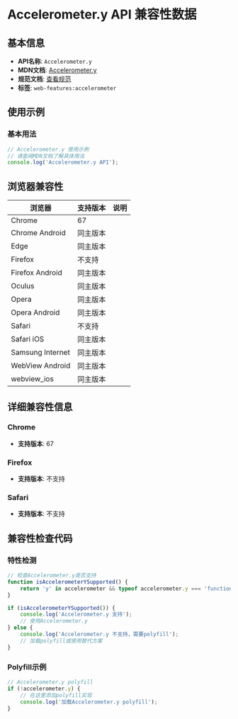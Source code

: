 # Accelerometer.y API 兼容性数据

## 基本信息

- **API名称**: `Accelerometer.y`
- **MDN文档**: [Accelerometer.y](https://developer.mozilla.org/docs/Web/API/Accelerometer/y)
- **规范文档**: [查看规范](https://w3c.github.io/accelerometer/#accelerometer-y)
- **标签**: `web-features:accelerometer`

## 使用示例

### 基本用法

```javascript
// Accelerometer.y 使用示例
// 请查阅MDN文档了解具体用法
console.log('Accelerometer.y API');
```

## 浏览器兼容性

| 浏览器 | 支持版本 | 说明 |
|--------|----------|------|
| Chrome | 67 |  |
| Chrome Android | 同主版本 |  |
| Edge | 同主版本 |  |
| Firefox | 不支持 |  |
| Firefox Android | 同主版本 |  |
| Oculus | 同主版本 |  |
| Opera | 同主版本 |  |
| Opera Android | 同主版本 |  |
| Safari | 不支持 |  |
| Safari iOS | 同主版本 |  |
| Samsung Internet | 同主版本 |  |
| WebView Android | 同主版本 |  |
| webview_ios | 同主版本 |  |

## 详细兼容性信息

### Chrome

- **支持版本**: 67

### Firefox

- **支持版本**: 不支持

### Safari

- **支持版本**: 不支持

## 兼容性检查代码

### 特性检测

```javascript
// 检查Accelerometer.y是否支持
function isAccelerometerYSupported() {
    return 'y' in accelerometer && typeof accelerometer.y === 'function';
}

if (isAccelerometerYSupported()) {
    console.log('Accelerometer.y 支持');
    // 使用Accelerometer.y
} else {
    console.log('Accelerometer.y 不支持，需要polyfill');
    // 加载polyfill或使用替代方案
}
```

### Polyfill示例

```javascript
// Accelerometer.y polyfill
if (!accelerometer.y) {
    // 在这里添加polyfill实现
    console.log('加载Accelerometer.y polyfill');
}
```

